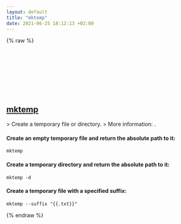 ```yaml
---
layout: default
title: "mktemp"
date: 2021-06-25 18:12:13 +02:00
---
```

{% raw %}
<h2 id="mktemp">
  <a href="/en/common/mktemp.html">mktemp</a> <a href="#mktemp"><svg class="icon">
    <use href="/assets/images/unicode_sprite.svg#link" />
  </svg></a>
</h2>
> Create a temporary file or directory.
> More information: <https://www.gnu.org/software/autogen/mktemp.html>.

#### Create an empty temporary file and return the absolute path to it:
```shell
mktemp
```
#### Create a temporary directory and return the absolute path to it:
```shell
mktemp -d
```
#### Create a temporary file with a specified suffix:
```shell
mktemp --suffix "{{.txt}}"
```
{% endraw %}